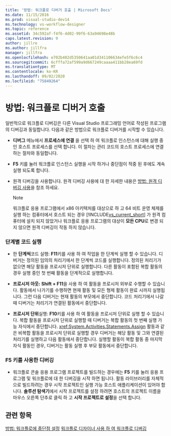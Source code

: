 ```yaml
---
title: '방법: 워크플로 디버거 호출 | Microsoft Docs'
ms.date: 11/15/2016
ms.prod: visual-studio-dev14
ms.technology: vs-workflow-designer
ms.topic: reference
ms.assetid: 34c592af-f4f6-4d02-99f6-63a94698e48b
caps.latest.revision: 9
author: jillre
ms.author: jillfra
manager: jillfra
ms.openlocfilehash: e702b402d5350641aa01d341106634efe5f6c6c4
ms.sourcegitcommit: 6cfffa72af599a9d667249caaaa411bb28ea69fd
ms.translationtype: MT
ms.contentlocale: ko-KR
ms.lasthandoff: 09/02/2020
ms.locfileid: "75849264"
---
```

# <a name="how-to-invoke-the-workflow-debugger"></a>방법: 워크플로 디버거 호출
일반적으로 워크플로 디버깅은 다른 Visual Studio 프로그래밍 언어로 작성된 프로그램의 디버깅과 동일합니다. 다음과 같은 방법으로 워크플로 디버거를 시작할 수 있습니다.

- **디버그** 메뉴에서 **프로세스에 연결** 을 선택 하 여 워크플로 인스턴스에 대해 실행 중인 호스트 프로세스를 선택 합니다. 이 절차는 관리 코드의 호스트 프로세스에 연결하는 절차와 동일합니다.

- **F5** 키를 눌러 워크플로 인스턴스 실행을 시작 하거나 중단점이 적중 된 후에도 계속 실행 되도록 합니다.

- 원격 디버깅을 사용합니다. 원격 디버깅 사용에 대 한 자세한 내용은 [방법: 원격 디버깅 사용](https://msdn.microsoft.com/library/febz73k0.aspx)을 참조 하세요.

    > [!NOTE]
    > 워크플로 응용 프로그램에서 x86 아키텍처를 대상으로 하 고 64 비트 운영 체제를 실행 하는 컴퓨터에서 호스트 되는 경우 [!INCLUDE[vs_current_short](../includes/vs-current-short-md.md)] 가 원격 컴퓨터에 설치 되지 않았거나 워크플로 응용 프로그램의 대상이 **모든 CPU**로 변경 되지 않으면 원격 디버깅이 작동 하지 않습니다.

### <a name="stepping-through-code"></a>단계별 코드 실행

- 한 **단계씩**코드 실행: **F11**키를 사용 하 여 작업을 한 단계씩 실행 할 수 있습니다. 디버거는 정의된 임의의 처리기에서 한 단계씩 코드를 실행합니다. 정의된 처리기가 없으면 해당 활동을 프로시저 단위로 실행합니다. 다른 활동이 포함된 복합 활동의 경우 실행 중인 첫 번째 활동을 단계적으로 실행합니다.

- **프로시저 아웃:** **Shift + F11**을 사용 하 여 활동을 프로시저 외부로 수행할 수 있습니다. 활동에서 나가기를 수행하면 현재 활동 및 모든 형제 활동이 완료 시까지 실행됩니다. 그런 다음 디버거는 현재 활동의 부모에서 중단합니다. 코드 처리기에서 나갈 때 디버거는 처리기가 연결된 활동에서 중단합니다.

- **프로시저 단위**실행: **F10**키를 사용 하 여 활동을 프로시저 단위로 실행 할 수 있습니다. 복합 활동을 프로시저 단위로 실행할 때 디버거는 복합 활동의 첫 번째 실행 가능 자식에서 중단합니다. <xref:System.Activities.Statements.Assign> 활동과 같은 비복합 활동을 프로시저 단위로 실행할 경우 디버거는 해당 활동 및 그와 연결된 처리기를 실행하고 다음 활동에서 중단합니다. 실행할 활동이 복합 활동 중 마지막 자식 활동인 경우, 디버거는 활동 실행 후 부모 활동에서 중단합니다.

### <a name="debugging-with-f5"></a>F5 키를 사용한 디버깅

- 워크플로 콘솔 응용 프로그램 프로젝트를 빌드하는 경우에는 **F5** 키를 눌러 응용 프로그램 및 워크플로에 대 한 디버깅을 시작 하면 됩니다. 활동 라이브러리를 자체적으로 빌드하려는 경우 시작 프로젝트인 실행 가능 호스트 애플리케이션이 있어야 합니다. **솔루션 탐색기**에서 시작 프로젝트를 설정 하려면 호스트의 프로젝트 이름을 마우스 오른쪽 단추로 클릭 하 고 **시작 프로젝트로 설정**을 선택 합니다.

## <a name="see-also"></a>관련 항목
 [방법: 워크플로에 중단점 설정](../workflow-designer/how-to-set-breakpoints-in-workflows.md) [워크플로 디자이너 사용 하 여 워크플로 디버깅](../workflow-designer/debugging-workflows-with-the-workflow-designer.md)
